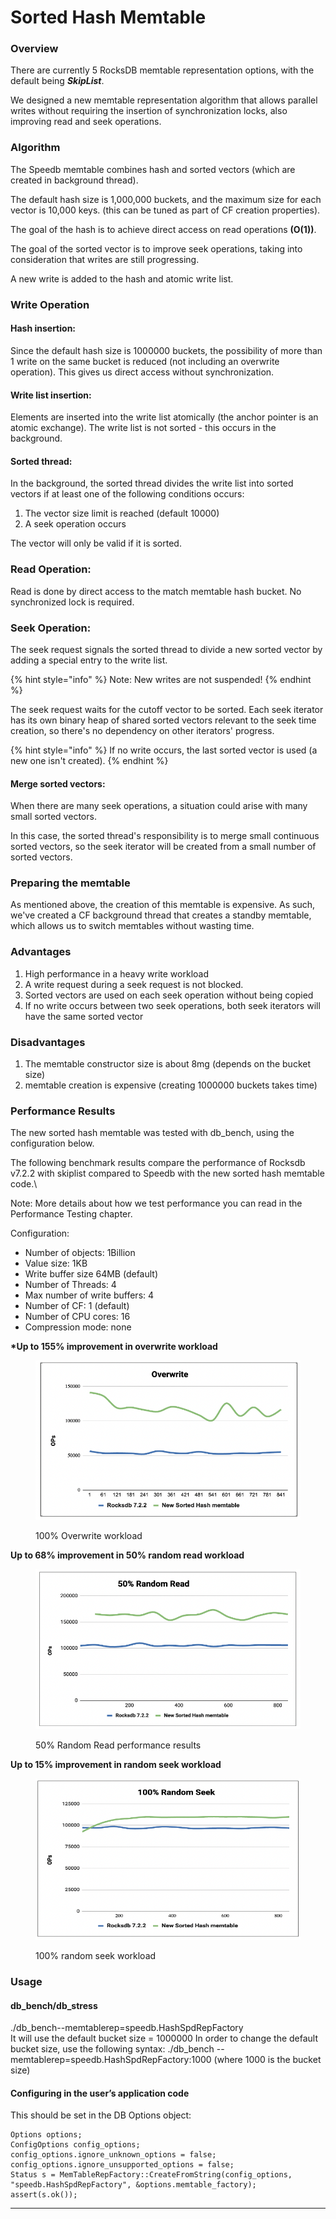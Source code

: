 # Sorted Hash Memtable

### Overview

There are currently 5 RocksDB memtable representation options, with the default being _**SkipList**_.&#x20;

We designed a new memtable representation algorithm that allows parallel writes without requiring the insertion of synchronization locks, also improving read and seek operations.

### Algorithm

The Speedb memtable combines hash and sorted vectors (which are created in background thread).

The default hash size is 1,000,000 buckets, and the maximum size for each vector is 10,000 keys. (this can be tuned as part of CF creation properties).

The goal of the hash is to achieve direct access on read operations **(O(1))**.&#x20;

The goal of the sorted vector is to improve seek operations, taking into consideration that writes are still progressing.&#x20;

A new write is added to the hash and atomic write list.

### Write Operation

#### **Hash insertion:**

Since the default hash size is 1000000 buckets, the possibility of more than 1 write on the same bucket is reduced (not including an overwrite operation). This gives us direct access without synchronization.

#### Write list insertion:

Elements are inserted into the write list atomically (the anchor pointer is an atomic exchange). The write list is not sorted - this occurs in the background.

#### Sorted thread:

In the background, the sorted thread divides the write list into sorted vectors if at least one of the following conditions occurs:

1. The vector size limit is reached (default 10000)&#x20;
2. A seek operation occurs

The vector will only be valid if it is sorted.

### Read Operation:

Read is done by direct access to the match memtable hash bucket. No synchronized lock is required.

### Seek Operation:

The seek request signals the sorted thread to divide a new sorted vector by adding a special entry to the write list.&#x20;

{% hint style="info" %}
Note: New writes are not suspended!
{% endhint %}

The seek request waits for the cutoff vector to be sorted. Each seek iterator has its own binary heap of shared sorted vectors relevant to the seek time creation, so there's no dependency on other iterators' progress.

{% hint style="info" %}
If no write occurs, the last sorted vector is used (a new one isn't created).&#x20;
{% endhint %}

#### Merge sorted vectors:

When there are many seek operations, a situation could arise with many small sorted vectors.&#x20;

In this case, the sorted thread's responsibility is to merge small continuous sorted vectors, so the seek iterator will be created from a small number of sorted vectors.

### Preparing the memtable&#x20;

As mentioned above, the creation of this memtable is expensive. As such, we've created a CF background thread that creates a standby memtable, which allows us to switch memtables without wasting time.&#x20;

### Advantages

1. High performance in a heavy write workload &#x20;
2. A write request during a seek request is not blocked.&#x20;
3. Sorted vectors are used on each seek operation without being copied
4. If no write occurs between two seek operations, both seek iterators will have the same sorted vector&#x20;

### Disadvantages

1. The memtable constructor size is about 8mg (depends on the bucket size)&#x20;
2. memtable creation is expensive (creating 1000000 buckets takes time)

### Performance Results&#x20;

The new sorted hash memtable was tested with db\_bench, using the configuration below.&#x20;

The following benchmark results compare the performance of Rocksdb v7.2.2 with skiplist compared to Speedb with the new sorted hash memtable code.\


Note: More details about how we test performance you can read in the Performance Testing chapter.&#x20;

Configuration:

* Number of objects: 1Billion&#x20;
* Value size: 1KB
* Write buffer size 64MB (default)
* Number of Threads: 4
* Max number of write buffers: 4
* Number of CF: 1 (default)
* Number of CPU cores: 16
* Compression mode: none

&#x20;**\*Up to 155% improvement in overwrite workload**&#x20;

<figure><img src="../.gitbook/assets/Overwrite - memtable" alt=""><figcaption><p>100% Overwrite workload <br></p></figcaption></figure>

**Up to 68% improvement in 50% random read workload**&#x20;

<figure><img src="../.gitbook/assets/random read memtable" alt=""><figcaption><p>50% Random Read performance results</p></figcaption></figure>

**Up to 15% improvement in random seek workload**&#x20;

<figure><img src="../.gitbook/assets/random seek memtable" alt=""><figcaption><p>100% random seek workload </p></figcaption></figure>

### Usage

#### db\_bench/db\_stress

./db\_bench--memtablerep=speedb.HashSpdRepFactory\
It will use the default bucket size = 1000000 In order to change the default bucket size, use the following syntax: ./db\_bench --memtablerep=speedb.HashSpdRepFactory:1000 (where 1000 is the bucket size)

#### Configuring in the user’s application code

This should be set in the DB Options object:&#x20;

```
Options options;
ConfigOptions config_options;
config_options.ignore_unknown_options = false;
config_options.ignore_unsupported_options = false;
Status s = MemTableRepFactory::CreateFromString(config_options, "speedb.HashSpdRepFactory", &options.memtable_factory);
assert(s.ok());

```

****



